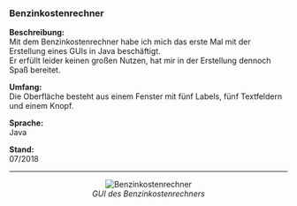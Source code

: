 ### Benzinkostenrechner
**Beschreibung:**\
Mit dem Benzinkostenrechner habe ich mich das erste Mal mit der Erstellung eines GUIs in Java beschäftigt.\
Er erfüllt leider keinen großen Nutzen, hat mir in der Erstellung dennoch Spaß bereitet.

**Umfang:**\
Die Oberfläche besteht aus einem Fenster mit fünf Labels, fünf Textfeldern und einem Knopf.

**Sprache:**\
Java

**Stand:**\
07/2018

---

<div align="center">
  <img src="https://src.emre-toprakdelen.de/img/preview/bkr.png" alt="Benzinkostenrechner" style="max-width:100%;">
  <br>
  <i>GUI des Benzinkostenrechners</i>
</div>
